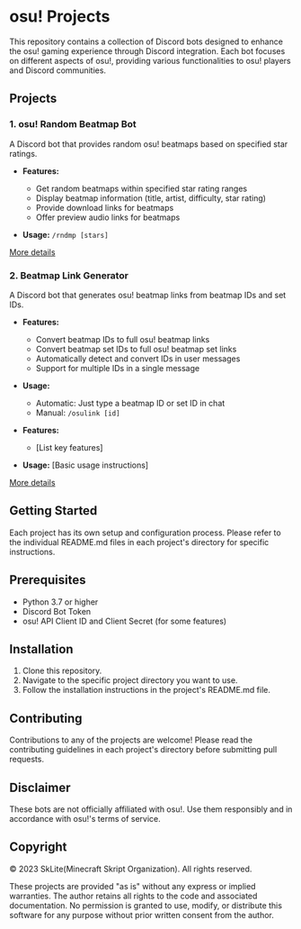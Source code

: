 # osu! Projects

This repository contains a collection of Discord bots designed to enhance the osu! gaming experience through Discord integration. Each bot focuses on different aspects of osu!, providing various functionalities to osu! players and Discord communities.

## Projects

### 1. osu! Random Beatmap Bot

A Discord bot that provides random osu! beatmaps based on specified star ratings.

- **Features:**
  - Get random beatmaps within specified star rating ranges
  - Display beatmap information (title, artist, difficulty, star rating)
  - Provide download links for beatmaps
  - Offer preview audio links for beatmaps

- **Usage:** `/rndmp [stars]`

[More details](./Osu-Maps-Discord/README.md)

### 2. Beatmap Link Generator

A Discord bot that generates osu! beatmap links from beatmap IDs and set IDs.

- **Features:**
  - Convert beatmap IDs to full osu! beatmap links
  - Convert beatmap set IDs to full osu! beatmap set links
  - Automatically detect and convert IDs in user messages
  - Support for multiple IDs in a single message

- **Usage:** 
  - Automatic: Just type a beatmap ID or set ID in chat
  - Manual: `/osulink [id]`

- **Features:**
  - [List key features]

- **Usage:** [Basic usage instructions]

[More details](./Beatmap-Link-Generator/README.md)

## Getting Started

Each project has its own setup and configuration process. Please refer to the individual README.md files in each project's directory for specific instructions.

## Prerequisites

- Python 3.7 or higher
- Discord Bot Token
- osu! API Client ID and Client Secret (for some features)

## Installation

1. Clone this repository.
2. Navigate to the specific project directory you want to use.
3. Follow the installation instructions in the project's README.md file.

## Contributing

Contributions to any of the projects are welcome! Please read the contributing guidelines in each project's directory before submitting pull requests.

## Disclaimer

These bots are not officially affiliated with osu!. Use them responsibly and in accordance with osu!'s terms of service.

## Copyright

© 2023 SkLite(Minecraft Skript Organization). All rights reserved.

These projects are provided "as is" without any express or implied warranties. The author retains all rights to the code and associated documentation. No permission is granted to use, modify, or distribute this software for any purpose without prior written consent from the author.